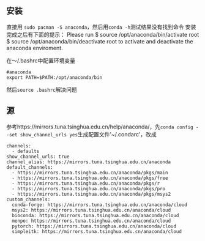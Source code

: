 ## 安装
直接用 `sudo pacman -S anaconda`，然后用`conda -h`测试结果没有找到命令
安装完成之后有下面的提示：
Please run
	$ source /opt/anaconda/bin/activate root
	$ source /opt/anaconda/bin/deactivate root
to activate and deactivate the anaconda enviroment.

在～/.bashrc中配置环境变量
```
#anaconda
export PATH=$PATH:/opt/anaconda/bin
```
然后`source .bashrc`解决问题

## 源
参考https://mirrors.tuna.tsinghua.edu.cn/help/anaconda/，先`conda config --set show_channel_urls yes`生成配置文件'~/.condarc'，改成
```
channels:
  - defaults
show_channel_urls: true
channel_alias: https://mirrors.tuna.tsinghua.edu.cn/anaconda
default_channels:
  - https://mirrors.tuna.tsinghua.edu.cn/anaconda/pkgs/main
  - https://mirrors.tuna.tsinghua.edu.cn/anaconda/pkgs/free
  - https://mirrors.tuna.tsinghua.edu.cn/anaconda/pkgs/r
  - https://mirrors.tuna.tsinghua.edu.cn/anaconda/pkgs/pro
  - https://mirrors.tuna.tsinghua.edu.cn/anaconda/pkgs/msys2
custom_channels:
  conda-forge: https://mirrors.tuna.tsinghua.edu.cn/anaconda/cloud
  msys2: https://mirrors.tuna.tsinghua.edu.cn/anaconda/cloud
  bioconda: https://mirrors.tuna.tsinghua.edu.cn/anaconda/cloud
  menpo: https://mirrors.tuna.tsinghua.edu.cn/anaconda/cloud
  pytorch: https://mirrors.tuna.tsinghua.edu.cn/anaconda/cloud
  simpleitk: https://mirrors.tuna.tsinghua.edu.cn/anaconda/cloud
```